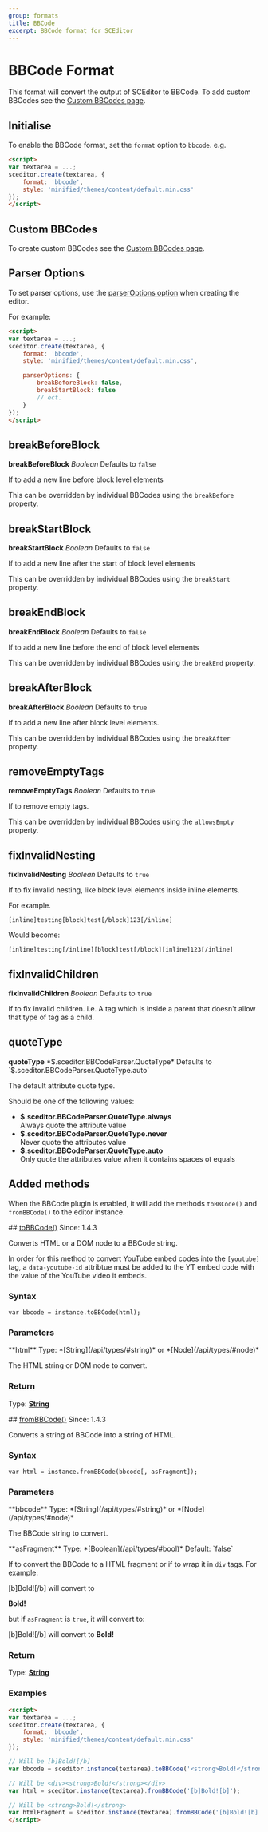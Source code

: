 ```yaml
---
group: formats
title: BBCode
excerpt: BBCode format for SCEditor
---
```


# BBCode Format <a id="bbcode"></a>

This format will convert the output of SCEditor to BBCode. To add custom BBCodes see the [Custom BBCodes page](/documentation/custom-bbcodes/).


## Initialise <a id="initialise"></a>

To enable the BBCode format, set the `format` option to `bbcode`. e.g.

```html
<script>
var textarea = ...;
sceditor.create(textarea, {
	format: 'bbcode',
	style: 'minified/themes/content/default.min.css'
});
</script>
```


## Custom BBCodes <a id="custom-bbcodes"></a>

To create custom BBCodes see the [Custom BBCodes page](/documentation/custom-bbcodes/).


## Parser Options <a id="parser-options"></a>

To set parser options, use the [parserOptions option](/documentation/options/#parserOptions) when creating the editor.

For example:

```html
<script>
var textarea = ...;
sceditor.create(textarea, {
	format: 'bbcode',
	style: 'minified/themes/content/default.min.css',

	parserOptions: {
		breakBeforeBlock: false,
		breakStartBlock: false
		// ect.
	}
});
</script>
```


## breakBeforeBlock

**breakBeforeBlock** *Boolean* Defaults to `false`

If to add a new line before block level elements

This can be overridden by individual BBCodes using the `breakBefore` property.


## breakStartBlock

**breakStartBlock** *Boolean* Defaults to `false`

If to add a new line after the start of block level elements

This can be overridden by individual BBCodes using the `breakStart` property.


## breakEndBlock

**breakEndBlock** *Boolean* Defaults to `false`

If to add a new line before the end of block level elements

This can be overridden by individual BBCodes using the `breakEnd` property.


## breakAfterBlock

**breakAfterBlock** *Boolean* Defaults to `true`

If to add a new line after block level elements.

This can be overridden by individual BBCodes using the `breakAfter` property.


## removeEmptyTags

**removeEmptyTags** *Boolean* Defaults to `true`

If to remove empty tags.

This can be overridden by individual BBCodes using the `allowsEmpty` property.


## fixInvalidNesting

**fixInvalidNesting** *Boolean* Defaults to `true`

If to fix invalid nesting, like block level elements inside inline elements.

For example.

```bbcode
[inline]testing[block]test[/block]123[/inline]
```

Would become:

```bbcode
[inline]testing[/inline][block]test[/block][inline]123[/inline]
```


## fixInvalidChildren

**fixInvalidChildren** *Boolean* Defaults to `true`

If to fix invalid children. i.e. A tag which is inside a parent that doesn't allow that type of tag as a child.


## quoteType

**quoteType** *$.sceditor.BBCodeParser.QuoteType* Defaults to `$.sceditor.BBCodeParser.QuoteType.auto`

The default attribute quote type.

Should be one of the following values:

* **$.sceditor.BBCodeParser.QuoteType.always**  
  Always quote the attribute value
* **$.sceditor.BBCodeParser.QuoteType.never**  
  Never quote the attributes value
* **$.sceditor.BBCodeParser.QuoteType.auto**  
  Only quote the attributes value when it contains spaces ot equals




## Added methods <a id="methods"></a>

When the BBCode plugin is enabled, it will add the methods `toBBCode()` and `fromBBCode()` to the editor instance.

<article class="api method" markdown="1">
## <a id="toBBCode" href="#toBBCode">toBBCode()</a> <span class="since">Since: 1.4.3</span>

Converts HTML or a DOM node to a BBCode string.

In order for this method to convert YouTube embed codes into the `[youtube]`
tag, a `data-youtube-id` attribtue must be added to the YT embed code with the
value of the YouTube video it embeds.


### Syntax

	var bbcode = instance.toBBCode(html);


### Parameters

<div class="parameters">
<div class="parameter" markdown="1">
**html**  
Type: *[String](/api/types/#string)* or *[Node](/api/types/#node)*

The HTML string or DOM node to convert.
</div>
</div>


### Return

Type: **[String](/api/types/#string)**
</article>


<article class="api method" markdown="1">
## <a id="fromBBCode" href="#fromBBCode">fromBBCode()</a> <span class="since">Since: 1.4.3</span>

Converts a string of BBCode into a string of HTML.


### Syntax

	var html = instance.fromBBCode(bbcode[, asFragment]);


### Parameters

<div class="parameters">
<div class="parameter" markdown="1">
**bbcode**  
Type: *[String](/api/types/#string)* or *[Node](/api/types/#node)*

The BBCode string to convert.
</div>
<div class="parameter" markdown="1">
**asFragment**  
Type: *[Boolean](/api/types/#bool)*
Default: `false`

If to convert the BBCode to a HTML fragment or if to wrap it in `div` tags. For example:

[b]Bold![/b] will convert to <div><strong>Bold!</strong></div>

but if `asFragment` is `true`, it will convert to:

[b]Bold![/b] will convert to <strong>Bold!</strong>
</div>
</div>


### Return

Type: **[String](/api/types/#string)**
</article>


### Examples

```html
<script>
var textarea = ...;
sceditor.create(textarea, {
	format: 'bbcode',
	style: 'minified/themes/content/default.min.css'
});

// Will be [b]Bold![/b]
var bbcode = sceditor.instance(textarea).toBBCode('<strong>Bold!</strong>');

// Will be <div><strong>Bold!</strong></div>
var html = sceditor.instance(textarea).fromBBCode('[b]Bold![b]');

// Will be <strong>Bold!</strong>
var htmlFragment = sceditor.instance(textarea).fromBBCode('[b]Bold![b]', true);
</script>
```
